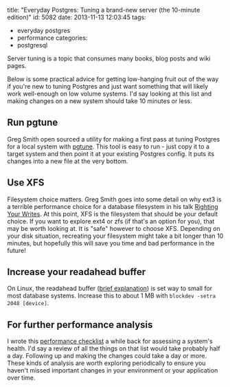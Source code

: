 title: "Everyday Postgres: Tuning a brand-new server (the 10-minute edition)"
id: 5082
date: 2013-11-13 12:03:45
tags: 
- everyday postgres
- performance
categories: 
- postgresql

Server tuning is a topic that consumes many books, blog posts and wiki pages.

Below is some practical advice for getting low-hanging fruit out of the way if you're new to tuning Postgres and just want something that will likely work well-enough on low volume systems. I'd say looking at this list and making changes on a new system should take 10 minutes or less.

## Run pgtune

Greg Smith open sourced a utility for making a first pass at tuning Postgres for a local system with [pgtune](https://github.com/gregs1104/pgtune). This tool is easy to run - just copy it to a target system and then point it at your existing Postgres config. It puts its changes into a new file at the very bottom.

## Use XFS

Filesystem choice matters. Greg Smith goes into some detail on why ext3 is a terrible performance choice for a database filesystem in his talk [Righting Your Writes](http://www.2ndquadrant.com/media/pdfs/talks/RightingWrites.pdf). At this point, XFS is the filesystem that should be your default choice. If you want to explore ext4 or zfs (if that's an option for you), that may be worth looking at. It is "safe" however to choose XFS. Depending on your disk situation, recreating your filesystem might take a bit longer than 10 minutes, but hopefully this will save you time and bad performance in the future!

## Increase your readahead buffer

On Linux, the readahead buffer ([brief explanation](http://makarevitch.org/rant/bufchint.html)) is set way to small for most database systems. Increase this to about 1 MB with `blockdev -setra 2048 [device]`.

## For further performance analysis

I wrote this [performance checklist](http://www.chesnok.com/daily/2011/09/22/my-postgres-performance-checklist/) a while back for assessing a system's health. I'd say a review of all the things on that list would take probably half a day. Following up and making the changes could take a day or more. These kinds of analysis are worth exploring periodically to ensure you haven't missed important changes in your environment or your application over time.
